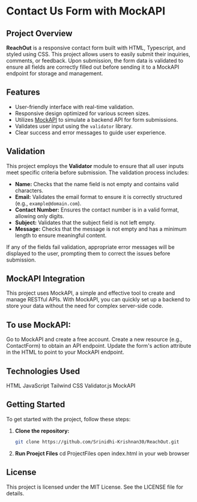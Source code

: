 # Contact Us Form with MockAPI

## Project Overview

**ReachOut** is a responsive contact form built with HTML, Typescript, and styled using CSS. This project allows users to easily submit their inquiries, comments, or feedback. Upon submission, the form data is validated to ensure all fields are correctly filled out before sending it to a MockAPI endpoint for storage and management.

## Features

- User-friendly interface with real-time validation.
- Responsive design optimized for various screen sizes.
- Utilizes [MockAPI](https://mockapi.io/) to simulate a backend API for form submissions.
- Validates user input using the `validator` library.
- Clear success and error messages to guide user experience.

## Validation

This project employs the **Validator** module to ensure that all user inputs meet specific criteria before submission. The validation process includes:

- **Name:** Checks that the name field is not empty and contains valid characters.
- **Email:** Validates the email format to ensure it is correctly structured (e.g., `example@domain.com`).
- **Contact Number:** Ensures the contact number is in a valid format, allowing only digits.
- **Subject:** Validates that the subject field is not left empty.
- **Message:** Checks that the message is not empty and has a minimum length to ensure meaningful content.

If any of the fields fail validation, appropriate error messages will be displayed to the user, prompting them to correct the issues before submission.

## MockAPI Integration
This project uses MockAPI, a simple and effective tool to create and manage RESTful APIs. With MockAPI, you can quickly set up a backend to store your data without the need for complex server-side code.

## To use MockAPI:
Go to MockAPI and create a free account.
Create a new resource (e.g., ContactForm) to obtain an API endpoint.
Update the form's action attribute in the HTML to point to your MockAPI endpoint.

## Technologies Used
HTML
JavaScript
Tailwind CSS
Validator.js
MockAPI


## Getting Started
To get started with the project, follow these steps:

1. **Clone the repository:**
   ```bash
   git clone https://github.com/Srinidhi-Krishnan30/ReachOut.git
2. **Run Proejct Files**
   cd ProjectFiles
   open index.html in your web browser


## License
This project is licensed under the MIT License. See the LICENSE file for details.

